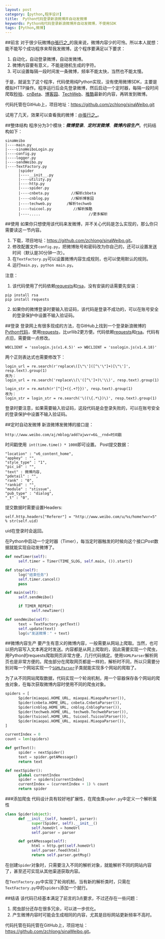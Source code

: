 ```yaml
---
layout: post
category: [python,程序设计]
title:  Python代码登录新浪微博并自动发微博
keywords: Python纯代码登录新浪微博并自动发微博，不使用SDK
tags: [Python,微博]
---
```


##前言
对于很少玩微博[@張行之_][1]的我来说，微博内容少的可怜。所以本人就想：能不能写个成功程序来帮我发微博。这个程序要满足以下要求：

1.  自动化，自动登录微博，自动发微博。
2.  微博内容要有意义，不能是随机生成的字符。
3.  可以设置每隔一段时间发一条微博，频率不能太快，当然也不能太慢。

于是，就诞生了这个程序，代码使用纯Python实现，没有使用微博SDK，主要是模拟HTTP操作。程序运行后会先登录微博，然后启动一个定时器，每隔一段时间爬取[秒拍][9]、[cnBeta][2]、[博客园][3]、[TechWeb][4]、[推酷][5]最新的内容，再转发到微博。

代码托管在GitHub上，项目地址：<https://github.com/zchlong/sinaWeibo.git>

试用了几天，效果可以查看我的微博：[@張行之_][1]。

<!--more-->


##整体结构
程序分为3个模块：***微博登录***、***定时发微博***、***微博内容生产***。代码结构如下：

```
sinaWeibo
|----main.py
|----sinaWeiboLogin.py
|----config.py
|----logger.py
|----sendWeibo.py
|----TextFactory.py
      |spider
      |----__init__.py
      |----utility.py
      |----http.py
      |----spider.py
      |----cnbeta.py          //解析cbbeta
      |----cnblog.py          //解析博客园
      |----techweb.py       /解析techweb
      |----tuicool.py          //解析推酷
      |----.....                      //更多解析
```


##使用
如果你只想使用该代码来发微博，并不关心代码是怎么实现的，那么你只需要读这一节内容。

1.  下载，项目地址：<https://github.com/zchlong/sinaWeibo.git>。
2.  修改配置文件`config.py`，把微博账号和密码改为你自己的，还可以设置发送时间（默认是30分钟一次）。
4.  在`TextFactory.py`可以设置微博内容生成规则，也可以使用默认的规则。
3.  运行`main.py`，`python main.py`。

注意：

1.  该代码使用了代码依赖[requests][7]和[rsa][8]，没有安装的话需要先安装：

```
pip install rsa
pip install requests
```

2.  如果你的微博登录时要输入验证码，该代码是登录不成功的，可以在账号安全的登录保护中设置不输入验证码。


##登录
登录网上有很多现成的方法，在GitHub上找到一个登录新浪微博的[Python代码][6]，使用[requests][7]，比urllib2更方便。代码依赖[requests][7]和[rsa][8]。代码有点旧，需要做一点修改。

```
WBCLIENT = 'ssologin.js(v1.4.5)' => WBCLIENT = 'ssologin.js(v1.4.18)'
```

两个正则表达式也需要修改下：

```
login_url = re.search(r'replace\([\"\']([^\'\"]+)[\"\']', resp.text).group(1)
改为：
login_url = re.search('replace\\(\'([^\']+)\'\\)', resp.text).group(1) 

login_str = re.match(r'[^{]+({.+?}})', resp.text).group(1)
改为：
login_str = login_str = re.search('\((\{.*\})\)', resp.text).group(1)
```

登录时要注意，如果需要输入验证码，这段代码是会登录失败的，可以在账号安全的登录保护中设置不输入验证码。


##定时自动发微博
新浪微博发微博的接口是：

`http://www.weibo.com/aj/mblog/add?ajwvr=6&__rnd=时间戳`

时间戳使用` int(time.time() * 1000`即可设置。
Post提交数据：

```
"location" : "v6_content_home", 
"appkey" : "", 
"style_type" : "1", 
"pic_id" : "", 
"text" : 微博内容, 
"pdetail" : "", 
"rank" : "0", 
"rankid" : "", 
"module" : "stissue", 
"pub_type" : "dialog", 
"_t" : "0", 
```

提交数据时需要设置Headers:

`self.http.headers["Referer"] = "http://www.weibo.com/u/%s/home?wvr=5" % str(self.uid)`

uid在登录时会返回。

在Python中启动一个定时器（Timer），每当定时器触发的时候向这个接口Post数据就能实现自动发微博了。

```python
def newTimer(self):
      self.timer = Timer(TIME_SLOG, self.main, ()).start()

def stop(self):
      log("结束任务")
      self.timer.cancel()
      pass

def main(self):
      self.sendWeibo()

      if TIMER_REPEAT:
            self.newTimer()

def sendWeibo(self):
      text = TextFactory.getText()
      self.update(text)
      log(u"发送微博：" + text)
```

##微博内容生产
要产生有意义的微博内容，一般需要从网站上爬取。当然，也可以把内容写入文本再定时发送。内容都是从网上爬取的，因此需要实现一个爬虫，用Python的requests爬取网页非常方便，几行代码搞定。使用`SGMLParser`解析网页也是非常方便的。爬虫部分在爬取网页都是一样的，解析时不同，所以只需要分别对每一个网站实现一个[`SGMLParser`][10]子类就能实现多个网站的爬取了。

为了从不同网站爬取数据，代码实现一个轮询机制，用一个容器保存各个网站的爬虫对象，在每次获取微博内容时使用不同的爬虫对象。

```python
spiders = [
      Spider(miaopai.HOME_URL, miaopai.MiaopaParser()),
      Spider(cnbeta.HOME_URL, cnbeta.CnbetaParser()),
      Spider(cnblog.HOME_URL, cnblog.CnblogParser()),
      Spider(techweb.HOME_URL, techweb.TechwebParser()),
      Spider(tuicool.HOME_URL, tuicool.TuicoolParser()),
      Spider(miaopai.HOME_URL, miaopai.MiaopaParser()),
]

currentIndex = 0
count = len(spiders)

def getText():
      spider = nextSpider()
      text = spider.getAMessage()
      return text

def nextSpider():
      global currentIndex
      spider = spiders[currentIndex]
      currentIndex = (currentIndex + 1) % count
      return spider
```

###添加爬虫
代码设计具有较好地扩展性，在爬虫类`spder.py`中定义一个解析属性

```python
class Spider(object):
      def __init__(self, homeUrl, parser):
            super(Spider, self).__init__()
            self.homeUrl = homeUrl
            self.parser = parser

      def getAMessage(self):
            html = http.get(self.homeUrl)
            self.parser.feed(html)
            return self.parser.getMsg()
```

在创建`Spider`对象时，只需要注入不同的解析对象，就能解析不同的网站内容了，甚至还可实现从其他渠道获取内容。

在`TextFactory.py`中实现了轮询机制，当有新的解析类时，只需在`TextFactory.py`中的`spiders`添加一个就行。

##结语
该代码已经基本满足了前言的3点要求，不过还存在一些问题：

1.  爬虫部分还存在很多冗余，可以进一步优化。
2.  产生微博内容时可能会生成相同的内容，尤其是目标网站更新频率不高时。

代码托管在码托管在GitHub上，项目地址：<https://github.com/zchlong/sinaWeibo.git>。


[1]: http://weibo.com/5longme
[2]: http://www.cnbeta.com
[3]: http://www.cnblogs.com
[4]: http://www.techweb.com.cn/roll
[5]: http://www.tuicool.com
[6]: https://gist.github.com/mrluanma/3621775
[7]: https://pypi.python.org/pypi/requests
[8]: https://pypi.python.org/pypi/rsa
[9]: http://www.miaopai.com/miaopai/plaza?cateid=2002
[10]: https://docs.python.org/2/library/sgmllib.html